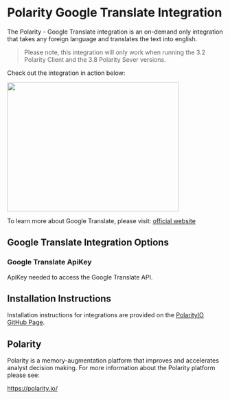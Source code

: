 # Polarity Google Translate Integration

The Polarity - Google Translate integration is an on-demand only integration that takes any foreign language and translates the text into english.

>Please note, this integration will only work when running the 3.2 Polarity Client and the 3.8 Polarity Sever versions.

Check out the integration in action below:

<img src="https://user-images.githubusercontent.com/22529325/69751812-d4cab680-111d-11ea-9812-e58349570178.png"  width="400px" height="300px">

To learn more about Google Translate, please visit: [official website](https://cloud.google.com/translate/docs/)

## Google Translate Integration Options

### Google Translate ApiKey
ApiKey needed to access the Google Translate API.

## Installation Instructions

Installation instructions for integrations are provided on the [PolarityIO GitHub Page](https://polarityio.github.io/).

## Polarity

Polarity is a memory-augmentation platform that improves and accelerates analyst decision making.  For more information about the Polarity platform please see:

https://polarity.io/

